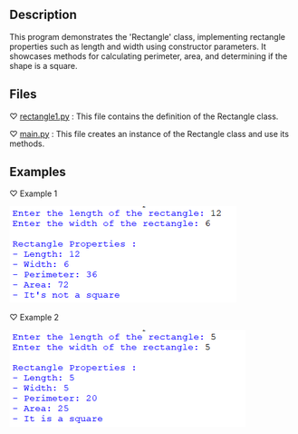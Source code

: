 ## Description
This program demonstrates the 'Rectangle' class, implementing rectangle properties such as length and width using constructor parameters. It showcases methods for calculating perimeter, area, and determining if the shape is a square.
## Files
♡ [rectangle1.py](rectangle1.py) : This file contains the definition of the Rectangle class.  

♡ [main.py](main.py) : This file creates an instance of the Rectangle class and use its methods.

## Examples
♡ Example 1  

<img src="example1.png">  

♡ Example 2  

<img src="example2.png">  

